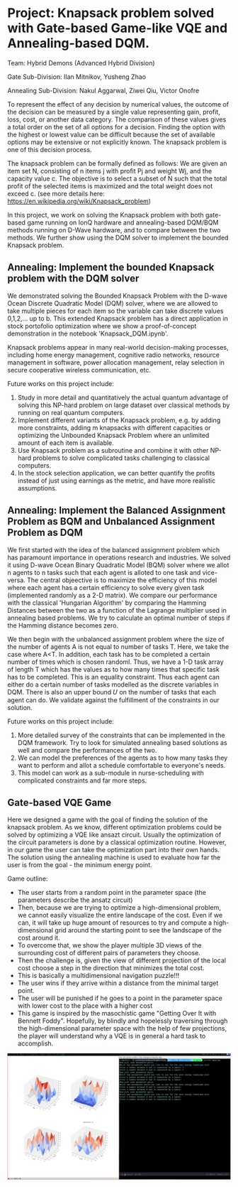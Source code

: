# Project: Knapsack problem solved with Gate-based Game-like VQE and Annealing-based DQM.

Team: Hybrid Demons (Advanced Hybrid Division)

Gate Sub-Division: Ilan Mitnikov, Yusheng Zhao

Annealing Sub-Division: Nakul Aggarwal, Ziwei Qiu, Victor Onofre 

To represent the effect of any decision by numerical values, the outcome of the decision can be measured by a single value representing gain, profit, loss, cost, or another data category. The comparison of these values gives a total order on the set of all options for a decision. Finding the option with the highest or lowest value can be difficult because the set of available options may be extensive or not explicitly known. The knapsack problem is one of this decision process.

The knapsack problem can be formally defined as follows: We are given an item set N, consisting of n items j with profit Pj and weight Wj, and the capacity value c. The objective is to select a subset of N such that the total profit of the selected items is maximized and the total weight does not exceed c. (see more details here: https://en.wikipedia.org/wiki/Knapsack_problem)

In this project, we work on solving the Knapsack problem with both gate-based game running on IonQ hardware and annealing-based DQM/BQM methods running on D-Wave hardware, and to compare between the two methods. We further show using the DQM solver to implement the bounded Knapsack problem.


## Annealing: Implement the bounded Knapsack problem with the DQM solver 
We demonstrated solving the Bounded Knapsack Problem with the D-wave Ocean Discrete Quadratic Model (DQM) solver, where we are allowed to take multiple pieces for each item so the variable can take discrete values 0,1,2,... up to b. This extended Knapsack problem has a direct application in stock portofolio optimization where we show a proof-of-concept demonstration in the notebook 'Knapsack_DQM.ipynb'. 

Knapsack problems appear in many real-world decision-making processes, including home energy management, cognitive radio networks, resource management in software, power allocation management, relay selection in secure cooperative wireless communication, etc. 

Future works on this project include:
1. Study in more detail and quantitatively the actual quantum advantage of solving this NP-hard problem on large dataset over classical methods by running on real quantum computers. 
2. Implement different variants of the Knapsack problem, e.g. by adding more constraints, adding m knapsacks with different capacities or optimizing the Unbounded Knapsack Problem where an unlimited amount of each item is available.
3. Use Knapsack problem as a subroutine and combine it with other NP-hard problems to solve complicated tasks challenging to classical computers.
4. In the stock selection application, we can better quantify the profits instead of just using earnings as the metric, and have more realistic assumptions.

## Annealing: Implement the Balanced Assignment Problem as BQM and Unbalanced Assignment Problem as DQM 

We first started with the idea of the balanced assignment problem which has paramount importance in operations research and industries. We solved it using D-wave Ocean Binary Quadratic Model (BQM) solver where we allot n agents to n tasks such that each agent is alloted to one task and vice-versa. The central objeective is to maximize the efficiency of this model where each agent has a certain efficiency to solve every given task (implemented randomly as a 2-D matrix). We compare our performance with the classical 'Hungarian Algorithm' by comparing the Hamming Distances between the two as a function of the Lagrange multiplier used in annealing based problems. We try to calculate an optimal number of steps if the Hamming distance becomes zero. 

We then begin with the unbalanced assignment problem where the size of the number of agents A is not equal to number of tasks T. Here, we take the case where A<T. In addition, each task has to be completed a certain number of times which is chosen randoml. Thus, we have a 1-D task array of length T which has the values as to how many times that specific task has to be completed. This is an equality constraint. Thus each agent can either do a certain number of tasks modelled as the discrete variables in DQM. There is also an upper bound  𝑈 on the number of tasks that each agent can do. We validate against the fulfillment of the constraints in our solution.

Future works on this project include:
1. More detailed survey of the constraints that can be implemented in the DQM framework. Try to look for simulated annealing based solutions as well and compare the performances of the two. 
2. We can model the preferences of the agents as to how many tasks they want to perform and allot a schedule comfortable to everyone's needs. 
3. This model can work as a sub-module in nurse-scheduling with complicated constraints and far more steps. 


## Gate-based VQE Game 

Here we designed a game with the goal of finding the solution of the knapsack problem.
As we know, different optimization problems could be solved by optimizing a VQE like ansazt circuit.
Usually the optimization of the circuit parameters is done by a classical optimization routine.
However, in our game the user can take the optimization part into their own hands.  
The solution using the annealing machine is used to evaluate how far the user is from the goal - the minimum energy point.
  
Game outline:
- The user starts from a random point in the parameter space (the parameters describe the ansatz circuit)
- Then, because we are trying to optimize a high-dimensional problem, we cannot easily visualize the entire landscape of the cost. Even if we can, it will take up huge amount of resources to try and compute a high-dimensional grid around the starting point to see the landscape of the cost around it.
- To overcome that, we show the player multiple 3D views of the surrounding cost of different pairs of parameters they choose.
- Then the challenge is, given the view of different projection of the local cost choose a step in the direction that minimizes the total cost.
- This is basically a multidimensional navigation puzzle!!!
- The user wins if they arrive within a distance from the minimal target point.
- The user will be punished if he goes to a point in the parameter space with lower cost to the place with a higher cost
- This game is inspired by the masochistic game "Getting Over It with Bennett Foddy". Hopefully, by blindly and hopelessly traversing through the high-dimensional parameter space with the help of few projections, the player will understand why a VQE is in general a hard task to accomplish.

![alt text](https://github.com/Nakul9621/2021_QA_Fold/blob/main/GamePlay.png)
